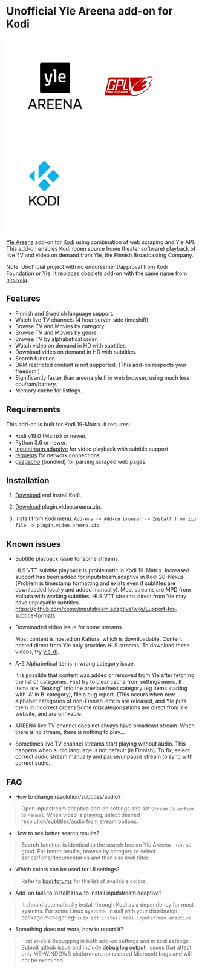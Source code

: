 # Unofficial Yle Areena add-on for Kodi
[![Yle logo](images/yle.png)](https://areena.yle.fi/tv)
[![GPLv3 logo](images/gplv3.png)](https://gnu.org/licenses/gpl-3.0)
[![Kodi logo](images/kodi.png)](https://kodi.tv)

[Yle Areena](https://areena.yle.fi/tv) add-on for [Kodi](https://github.com/xbmc/xbmc) using combination of web scraping and Yle API. 
This add-on enables Kodi (open source home theater software) playback of live TV and video on demand from Yle, the Finnish Broadcasting Company.

Note: Unofficial project with no endorsement/approval from Kodi Foundation or Yle. It replaces obsolete add-on with the same name from [hirsivaja](https://github.com/hirsivaja/plugin.video.areena).


## Features
- Finnish and Swedish language support.
- Watch live TV channels (4 hour server-side timeshift).
- Browse TV and Movies by category.
- Browse TV and Movies by genre.
- Browse TV by alphabetical order.
- Watch video on demand in HD with subtitles.
- Download video on demand in HD with subtitles.
- Search function.
- DRM restricted content is not supported. (This add-on respects your freedom.)
- Significantly faster than areena.yle.fi in web browser, using much less cpu/ram/battery.
- Memory cache for listings.


## Requirements
This add-on is built for Kodi 19-Matrix.
It requires:
 - Kodi v19.0 (Matrix) or newer.
 - Python 3.6 or newer.
 - [inputstream.adaptive](https://github.com/xbmc/inputstream.adaptive) for video playback with subtitle support.
 - [requests](https://github.com/psf/requests) for network connections.
 - [gazpacho](https://github.com/maxhumber/gazpacho) (bundled) for parsing scraped web pages.


## Installation

 1. [Download](https://kodi.tv/download/) and install Kodi.

 2. [Download](https://github.com/finnhubb/plugin.video.areena/releases/download/v1.2.0/plugin.video.areena.zip) plugin.video.areena.zip.

 3. Install from Kodi menu: `Add-ons -> Add-on browser -> Install from zip file -> plugin.video.areena.zip`


## Known issues
- Subtitle playback issue for some streams.

  HLS VTT subtitle playback is problematic in Kodi 19-Matrix. Increased support has been added for inputstream.adaptive in Kodi 20-Nexus.
  (Problem is timestamp formatting and exists even if subtitles are downloaded locally and added manually).
  Most streams are MPD from Kaltura with working subtitles. HLS VTT streams direct from Yle may have unplayable subtitles.
  <https://github.com/xbmc/inputstream.adaptive/wiki/Support-for-subtitle-formats>

- Downloaded video issue for some streams.

  Most content is hosted on Kaltura, which is downloadable. Content hosted direct from Yle only provides HLS streams.
  To download these videos, try [yle-dl](https://github.com/aajanki/yle-dl).

- A-Z Alphabetical items in wrong category issue.

  It is possible that content was added or removed from Yle after fetching the list of categories. First try to clear cache from settings menu.
  If items are "leaking" into the previous/next category (eg items starting with 'A' in B-category), file a bug report.
  (This occurs when new alphabet categories of non-Finnish letters are released, and Yle puts them in incorrect order.)
  Some miscategorisations are direct from Yle website, and are unfixable.

- AREENA live TV channel does not always have broadcast stream. When there is no stream, there is nothing to play...

- Sometimes live TV channel streams start playing without audio. This happens when audio language is not default (ie Finnish).
  To fix, select correct audio stream manually and pause/unpause stream to sync with correct audio.


## FAQ
- How to change resolution/subtitles/audio?

>  Open inputstream.adaptive add-on settings and set `Stream Selection` to `Manual`.
>  When video is playing, select desired resolution/subtitles/audio from stream options.

- How to see better search results?

>  Search function is identical to the search box on Yle Areena - not so good.
>  For better results, browse by category to select series/films/documentaries and then use kodi filter.

- Which colors can be used for UI settings?

>  Refer to [kodi forums](https://forum.kodi.tv/showthread.php?tid=210837) for the list of available colors.

- Add-on fails to install! How to install inputstream.adaptive?

>  It should automatically install through Kodi as a dependency for most systems.
>  For some Linux systems, install with your distribution package manager eg:
  `sudo apt install kodi-inputstream-adaptive`

- Something does not work, how to report it?

>  First enable debugging in both add-on settings and in kodi settings.
>  Submit github issue and include [debug log output](https://kodi.wiki/view/Log_file/Easy).
>  Issues that affect only MS-WINDOWS platform are considered Microsoft bugs and will not be examined.
